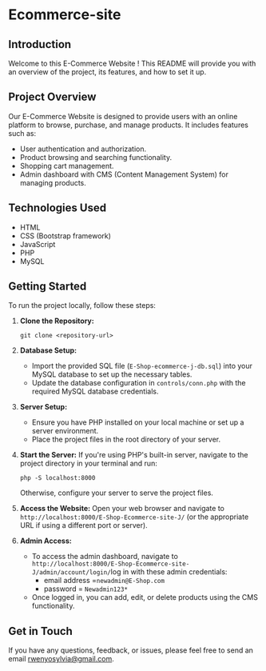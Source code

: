 # Ecommerce-site

## Introduction
Welcome to this E-Commerce Website ! This README will provide you with an overview of the project, its features, and how to set it up.

## Project Overview
Our E-Commerce Website is designed to provide users with an online platform to browse, purchase, and manage products. It includes features such as:

- User authentication and authorization.
- Product browsing and searching functionality.
- Shopping cart management.
- Admin dashboard with CMS (Content Management System) for managing products.

## Technologies Used
- HTML
- CSS (Bootstrap framework)
- JavaScript
- PHP
- MySQL

## Getting Started
To run the project locally, follow these steps:

1. **Clone the Repository:**
   ```
   git clone <repository-url>
   ```

2. **Database Setup:**
   - Import the provided SQL file (`E-Shop-ecommerce-j-db.sql`) into your MySQL database to set up the necessary tables.
   - Update the database configuration in `controls/conn.php` with the required MySQL database credentials.

3. **Server Setup:**
   - Ensure you have PHP installed on your local machine or set up a server environment.
   - Place the project files in the root directory of your server.

4. **Start the Server:**
   If you're using PHP's built-in server, navigate to the project directory in your terminal and run:
   ```
   php -S localhost:8000
   ```
   Otherwise, configure your server to serve the project files.

5. **Access the Website:**
   Open your web browser and navigate to `http://localhost:8000/E-Shop-Ecommerce-site-J/` (or the appropriate URL if using a different port or server).

6. **Admin Access:**
   - To access the admin dashboard, navigate to `http://localhost:8000/E-Shop-Ecommerce-site-J/admin/account/login/`log in with these admin credentials:
        - email address =`newadmin@E-Shop.com`
        - password = `Newadmin123*`
   - Once logged in, you can add, edit, or delete products using the CMS functionality.

## Get in Touch
If you have any questions, feedback, or issues, please feel free to send an email [rwenyosylvia@gmail.com](mailto:rwenyosylvia@gmail.com).
